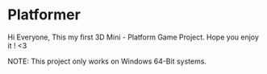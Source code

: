 # Platformer

Hi Everyone, This my first 3D Mini - Platform Game Project. Hope you enjoy it ! <3

NOTE: This project only works on Windows 64-Bit systems.
